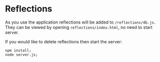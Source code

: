 # Reflections

As you use the application reflections will be added to `/reflections/db.js`.
They can be viewed by opening `reflections/index.html`, no need to start server.

If you would like to delete reflections then start the server:

```
npm install;
node server.js;
```
